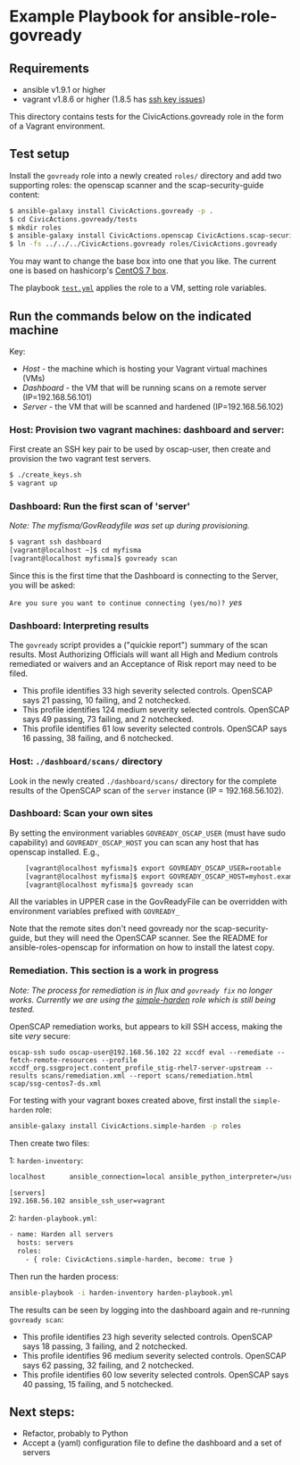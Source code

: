 # Example Playbook for ansible-role-govready

## Requirements

- ansible v1.9.1 or higher
- vagrant v1.8.6 or higher (1.8.5 has [ssh key issues](https://github.com/mitchellh/vagrant/issues/7610))

This directory contains tests for the CivicActions.govready role in the form of a Vagrant environment.

## Test setup

Install the `govready` role into a newly created `roles/` directory and add two supporting roles: the openscap scanner and the scap-security-guide content:

```bash
$ ansible-galaxy install CivicActions.govready -p .
$ cd CivicActions.govready/tests
$ mkdir roles
$ ansible-galaxy install CivicActions.openscap CivicActions.scap-security-guide -p roles
$ ln -fs ../../../CivicActions.govready roles/CivicActions.govready
```

You may want to change the base box into one that you like. The current one is based on hashicorp's [CentOS 7 box](https://atlas.hashicorp.com/centos/boxes/7).

The playbook [`test.yml`](tests/test.yml) applies the role to a VM, setting role variables.

## Run the commands below on the indicated machine
Key:

- *Host* - the machine which is hosting your Vagrant virtual machines (VMs)
- *Dashboard* - the VM that will be running scans on a remote server (IP=192.168.56.101)
- *Server* - the VM that will be scanned and hardened (IP=192.168.56.102)

### Host: Provision two vagrant machines: dashboard and server:

First create an SSH key pair to be used by oscap-user, then create and provision the two vagrant test servers.

```bash
$ ./create_keys.sh
$ vagrant up
```

### Dashboard: Run the first scan of 'server'
_Note: The myfisma/GovReadyfile was set up during provisioning._

```bash
$ vagrant ssh dashboard
[vagrant@localhost ~]$ cd myfisma
[vagrant@localhost myfisma]$ govready scan
```

Since this is the first time that the Dashboard is connecting to the Server, you will be asked:

`Are you sure you want to continue connecting (yes/no)? `_yes_

### Dashboard: Interpreting results

The `govready` script provides a ("quickie report") summary of the scan results. Most Authorizing Officials will want all High and Medium controls remediated or waivers and an Acceptance of Risk report may need to be filed.

- This profile identifies 33 high severity selected controls. OpenSCAP says 21 passing, 10 failing, and 2 notchecked.
- This profile identifies 124 medium severity selected controls. OpenSCAP says 49 passing, 73 failing, and 2 notchecked.
- This profile identifies 61 low severity selected controls. OpenSCAP says 16 passing, 38 failing, and 6 notchecked.

### Host: `./dashboard/scans/` directory

Look in the newly created `./dashboard/scans/` directory for the complete results of the OpenSCAP scan of the `server` instance (IP = 192.168.56.102).

### Dashboard: Scan your own sites

By setting the environment variables `GOVREADY_OSCAP_USER` (must have sudo capability) and `GOVREADY_OSCAP_HOST` you can scan any host that has openscap installed. E.g.,

```bash
	[vagrant@localhost myfisma]$ export GOVREADY_OSCAP_USER=rootable
	[vagrant@localhost myfisma]$ export GOVREADY_OSCAP_HOST=myhost.example.com
	[vagrant@localhost myfisma]$ govready scan
```

All the variables in UPPER case in the GovReadyFile can be overridden with environment variables prefixed with `GOVREADY_`

Note that the remote sites don't need govready nor the scap-security-guide, but they will need the OpenSCAP scanner. See the README for ansible-roles-openscap for information on how to install the latest copy.

### Remediation. This section is a work in progress

_Note: The process for remediation is in flux and `govready fix` no longer works. Currently we are using the [simple-harden](https://galaxy.ansible.com/CivicActions/simple-harden/) role which is still being tested._

OpenSCAP remediation works, but appears to kill SSH access, making the site *very* secure:
```
oscap-ssh sudo oscap-user@192.168.56.102 22 xccdf eval --remediate --fetch-remote-resources --profile xccdf_org.ssgproject.content_profile_stig-rhel7-server-upstream --results scans/remediation.xml --report scans/remediation.html scap/ssg-centos7-ds.xml
```

For testing with your vagrant boxes created above, first install the `simple-harden` role:
```bash
ansible-galaxy install CivicActions.simple-harden -p roles
```

Then create two files:

1: `harden-inventory`:
```bash
localhost      ansible_connection=local ansible_python_interpreter=/usr/bin/python2

[servers]
192.168.56.102 ansible_ssh_user=vagrant
```

2: `harden-playbook.yml`:
```bash
- name: Harden all servers
  hosts: servers
  roles:
    - { role: CivicActions.simple-harden, become: true }
```

Then run the harden process:
```bash
ansible-playbook -i harden-inventory harden-playbook.yml
```

The results can be seen by logging into the dashboard again and re-running `govready scan`:

- This profile identifies 23 high severity selected controls. OpenSCAP says 18 passing, 3 failing, and 2 notchecked.
- This profile identifies 96 medium severity selected controls. OpenSCAP says 62 passing, 32 failing, and 2 notchecked.
- This profile identifies 60 low severity selected controls. OpenSCAP says 40 passing, 15 failing, and 5 notchecked.

## Next steps:

- Refactor, probably to Python
- Accept a (yaml) configuration file to define the dashboard and a set of servers
